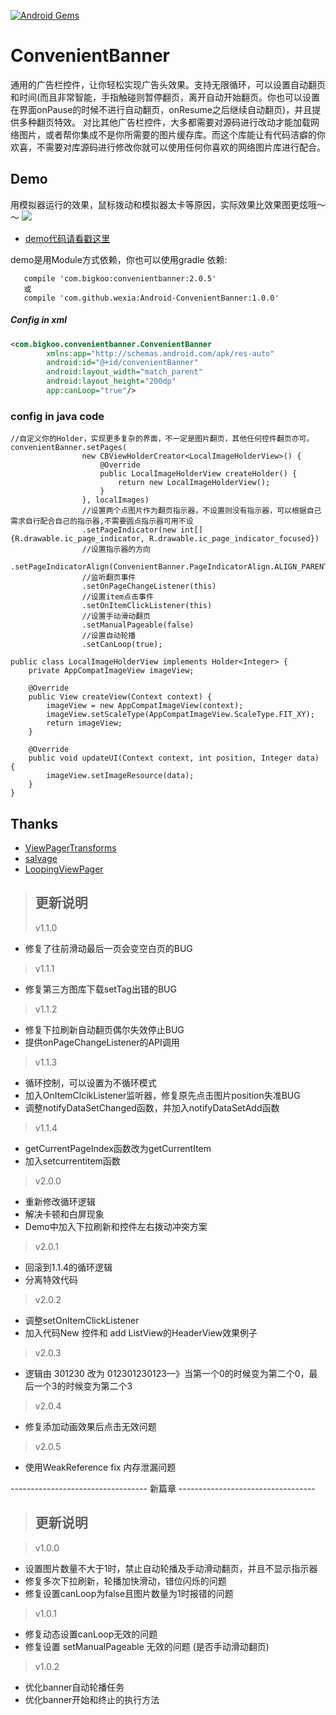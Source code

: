 [![Android Gems](http://www.android-gems.com/badge/saiwu-bigkoo/Android-ConvenientBanner.svg?branch=master)](http://www.android-gems.com/lib/saiwu-bigkoo/Android-ConvenientBanner)

ConvenientBanner
===========

通用的广告栏控件，让你轻松实现广告头效果。支持无限循环，可以设置自动翻页和时间(而且非常智能，手指触碰则暂停翻页，离开自动开始翻页。你也可以设置在界面onPause的时候不进行自动翻页，onResume之后继续自动翻页)，并且提供多种翻页特效。
对比其他广告栏控件，大多都需要对源码进行改动才能加载网络图片，或者帮你集成不是你所需要的图片缓存库。而这个库能让有代码洁癖的你欢喜，不需要对库源码进行修改你就可以使用任何你喜欢的网络图片库进行配合。

## Demo
用模拟器运行的效果，鼠标拨动和模拟器太卡等原因，实际效果比效果图更炫哦～～
![](https://github.com/wexia/Android-ConvenientBanner/blob/master/preview/convenientbannerdemo.gif)

- [demo代码请看戳这里](https://github.com/wexia/Android-ConvenientBanner/blob/master/app/src/main/java/com/bigkoo/convenientbannerdemo/MainActivity.java)

demo是用Module方式依赖，你也可以使用gradle 依赖:
```class
   compile 'com.bigkoo:convenientbanner:2.0.5'
   或
   compile 'com.github.wexia:Android-ConvenientBanner:1.0.0'
```


##### Config in xml

```xml
<com.bigkoo.convenientbanner.ConvenientBanner
        xmlns:app="http://schemas.android.com/apk/res-auto"
        android:id="@+id/convenientBanner"
        android:layout_width="match_parent"
        android:layout_height="200dp"
        app:canLoop="true"/>
```

### config in java code

```class
//自定义你的Holder，实现更多复杂的界面，不一定是图片翻页，其他任何控件翻页亦可。
convenientBanner.setPages(
                new CBViewHolderCreator<LocalImageHolderView>() {
                    @Override
                    public LocalImageHolderView createHolder() {
                        return new LocalImageHolderView();
                    }
                }, localImages)
                //设置两个点图片作为翻页指示器，不设置则没有指示器，可以根据自己需求自行配合自己的指示器,不需要圆点指示器可用不设
                .setPageIndicator(new int[]{R.drawable.ic_page_indicator, R.drawable.ic_page_indicator_focused})
                //设置指示器的方向
                .setPageIndicatorAlign(ConvenientBanner.PageIndicatorAlign.ALIGN_PARENT_RIGHT)
                //监听翻页事件
                .setOnPageChangeListener(this)
                //设置item点击事件
                .setOnItemClickListener(this)
                //设置手动滑动翻页
                .setManualPageable(false)
                //设置自动轮播
                .setCanLoop(true);

public class LocalImageHolderView implements Holder<Integer> {
    private AppCompatImageView imageView;

    @Override
    public View createView(Context context) {
        imageView = new AppCompatImageView(context);
        imageView.setScaleType(AppCompatImageView.ScaleType.FIT_XY);
        return imageView;
    }

    @Override
    public void updateUI(Context context, int position, Integer data) {
        imageView.setImageResource(data);
    }
}
```

## Thanks

- [ViewPagerTransforms](https://github.com/ToxicBakery/ViewPagerTransforms)
- [salvage](https://github.com/JakeWharton/salvage)
- [LoopingViewPager](https://github.com/imbryk/LoopingViewPager)

>## 更新说明
>v1.1.0
 - 修复了往前滑动最后一页会变空白页的BUG <br/>

>v1.1.1
 - 修复第三方图库下载setTag出错的BUG <br/>

>v1.1.2
 - 修复下拉刷新自动翻页偶尔失效停止BUG <br/>
 - 提供onPageChangeListener的API调用 <br/>
 
>v1.1.3
 - 循环控制，可以设置为不循环模式 <br/>
 - 加入OnItemClcikListener监听器，修复原先点击图片position失准BUG <br/>
 - 调整notifyDataSetChanged函数，并加入notifyDataSetAdd函数 <br/>

>v1.1.4
 - getCurrentPageIndex函数改为getCurrentItem <br/>
 - 加入setcurrentitem函数 <br/>

>v2.0.0
 - 重新修改循环逻辑 <br/>
 - 解决卡顿和白屏现象 <br/>
 - Demo中加入下拉刷新和控件左右拨动冲突方案 <br/>
 
>v2.0.1
 - 回滚到1.1.4的循环逻辑 <br/>
 - 分离特效代码 <br/>

>v2.0.2
 - 调整setOnItemClickListener <br/>
 - 加入代码New 控件和 add ListView的HeaderView效果例子 <br/>
 
>v2.0.3
 - 逻辑由  301230 改为 012301230123—》当第一个0的时候变为第二个0，最后一个3的时候变为第二个3 <br/>
 
>v2.0.4
 - 修复添加动画效果后点击无效问题 <br/>

>v2.0.5
 - 使用WeakReference fix 内存泄漏问题 <br/>

---------------------------------- 新篇章 ----------------------------------

>## 更新说明

>v1.0.0
 - 设置图片数量不大于1时，禁止自动轮播及手动滑动翻页，并且不显示指示器 <br/>
 - 修复多次下拉刷新，轮播加快滑动，错位闪烁的问题 <br/>
 - 修复设置canLoop为false且图片数量为1时报错的问题 <br/>
 
>v1.0.1 
 - 修复动态设置canLoop无效的问题
 - 修复设置 setManualPageable 无效的问题 (是否手动滑动翻页)
 
>v1.0.2
 - 优化banner自动轮播任务
 - 优化banner开始和终止的执行方法

